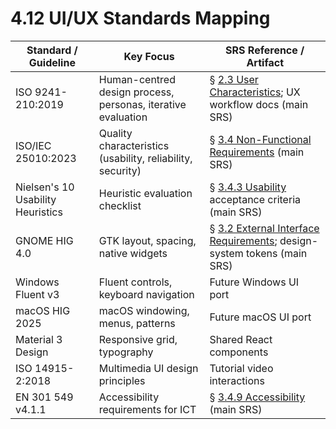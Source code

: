 # 4.12 UI/UX Standards Mapping

| Standard / Guideline              | Key Focus                                                    | SRS Reference / Artifact                                                                                         |
|-----------------------------------|--------------------------------------------------------------|------------------------------------------------------------------------------------------------------------------|
| ISO 9241-210:2019                 | Human-centred design process, personas, iterative evaluation | § [2.3 User Characteristics](2-3-User-Characteristics.md); UX workflow docs (main SRS)                           |
| ISO/IEC 25010:2023                | Quality characteristics (usability, reliability, security)   | § [3.4 Non-Functional Requirements](3-4-Non-Functional-Requirements.md) (main SRS)                               |
| Nielsen's 10 Usability Heuristics | Heuristic evaluation checklist                               | § [3.4.3 Usability](3-4-3-Usability.md) acceptance criteria (main SRS)                                           |
| GNOME HIG 4.0                     | GTK layout, spacing, native widgets                          | § [3.2 External Interface Requirements](3-2-External-Interface-Requirements.md); design-system tokens (main SRS) |
| Windows Fluent v3                 | Fluent controls, keyboard navigation                         | Future Windows UI port                                                                                           |
| macOS HIG 2025                    | macOS windowing, menus, patterns                             | Future macOS UI port                                                                                             |
| Material 3 Design                 | Responsive grid, typography                                  | Shared React components                                                                                          |
| ISO 14915-2:2018                  | Multimedia UI design principles                              | Tutorial video interactions                                                                                      |
| EN 301 549 v4.1.1                 | Accessibility requirements for ICT                           | § [3.4.9 Accessibility](3-4-9-Accessibility.md) (main SRS)                                                       |
